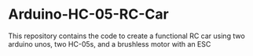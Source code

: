 # Arduino-HC-05-RC-Car
This repository contains the code to create a functional RC car using two arduino unos, two HC-05s, and a brushless motor with an ESC
